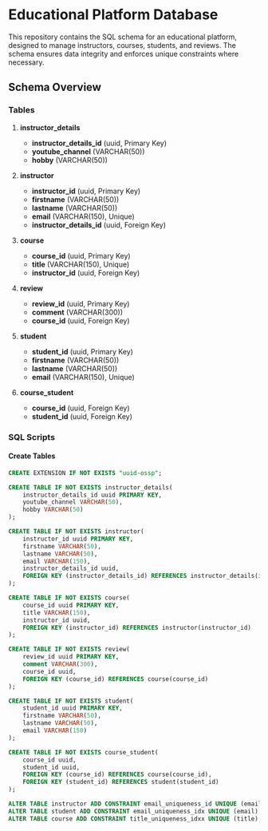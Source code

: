 # Educational Platform Database

This repository contains the SQL schema for an educational platform, designed to manage instructors, courses, students, and reviews. The schema ensures data integrity and enforces unique constraints where necessary.

## Schema Overview

### Tables

1. **instructor_details**
    - **instructor_details_id** (uuid, Primary Key)
    - **youtube_channel** (VARCHAR(50))
    - **hobby** (VARCHAR(50))

2. **instructor**
    - **instructor_id** (uuid, Primary Key)
    - **firstname** (VARCHAR(50))
    - **lastname** (VARCHAR(50))
    - **email** (VARCHAR(150), Unique)
    - **instructor_details_id** (uuid, Foreign Key)

3. **course**
    - **course_id** (uuid, Primary Key)
    - **title** (VARCHAR(150), Unique)
    - **instructor_id** (uuid, Foreign Key)

4. **review**
    - **review_id** (uuid, Primary Key)
    - **comment** (VARCHAR(300))
    - **course_id** (uuid, Foreign Key)

5. **student**
    - **student_id** (uuid, Primary Key)
    - **firstname** (VARCHAR(50))
    - **lastname** (VARCHAR(50))
    - **email** (VARCHAR(150), Unique)

6. **course_student**
    - **course_id** (uuid, Foreign Key)
    - **student_id** (uuid, Foreign Key)

### SQL Scripts

#### Create Tables

```sql
CREATE EXTENSION IF NOT EXISTS "uuid-ossp";

CREATE TABLE IF NOT EXISTS instructor_details(
    instructor_details_id uuid PRIMARY KEY,
    youtube_channel VARCHAR(50),
    hobby VARCHAR(50)
);

CREATE TABLE IF NOT EXISTS instructor(
    instructor_id uuid PRIMARY KEY,
    firstname VARCHAR(50),
    lastname VARCHAR(50),
    email VARCHAR(150),
    instructor_details_id uuid,
    FOREIGN KEY (instructor_details_id) REFERENCES instructor_details(instructor_details_id)
);

CREATE TABLE IF NOT EXISTS course(
    course_id uuid PRIMARY KEY,
    title VARCHAR(150),
    instructor_id uuid,
    FOREIGN KEY (instructor_id) REFERENCES instructor(instructor_id)
);

CREATE TABLE IF NOT EXISTS review(
    review_id uuid PRIMARY KEY,
    comment VARCHAR(300),
    course_id uuid,
    FOREIGN KEY (course_id) REFERENCES course(course_id)
);

CREATE TABLE IF NOT EXISTS student(
    student_id uuid PRIMARY KEY,
    firstname VARCHAR(50),
    lastname VARCHAR(50),
    email VARCHAR(150)
);

CREATE TABLE IF NOT EXISTS course_student(
    course_id uuid,
    student_id uuid,
    FOREIGN KEY (course_id) REFERENCES course(course_id),
    FOREIGN KEY (student_id) REFERENCES student(student_id)
);

ALTER TABLE instructor ADD CONSTRAINT email_uniqueness_id UNIQUE (email);
ALTER TABLE student ADD CONSTRAINT email_uniqueness_idx UNIQUE (email);
ALTER TABLE course ADD CONSTRAINT title_uniqueness_idxx UNIQUE (title);
